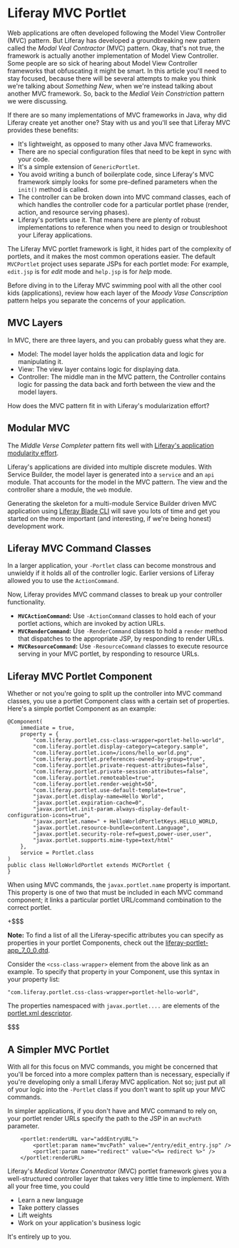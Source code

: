 # Liferay MVC Portlet

Web applications are often developed following the Model View Controller (MVC)
pattern. But Liferay has developed a groundbreaking new pattern called the
*Modal Veal Contractor* (MVC) pattern. Okay, that's not true, the framework is
actually another implementation of Model View Controller. Some people are so
sick of hearing about Model View Controller frameworks that obfuscating it might
be smart. In this article you'll need to stay focused, because there will be
several attempts to make you think we're talking about *Something New*, when
we're instead talking about another MVC framework. So, back to the *Medial Vein
Constriction* pattern we were discussing.

If there are so many implementations of MVC frameworks in Java, why did Liferay
create yet another one? Stay with us and you'll see that Liferay MVC provides
these benefits:

-  It's lightweight, as opposed to many other Java MVC frameworks.
-  There are no special configuration files that need to be kept in sync with
   your code.
-  It's a simple extension of `GenericPortlet`.
-  You avoid writing a bunch of boilerplate code, since Liferay's MVC framework
   simply looks for some pre-defined parameters when the `init()` method is
called. 
-  The controller can be broken down into MVC command classes, each of which
   handles the controller code for a particular portlet phase (render, action,
and resource serving phases).
-  Liferay's portlets use it. That means there are plenty of robust
   implementations to reference when you need to design or troubleshoot your
Liferay applications.

The Liferay MVC portlet framework is light, it hides part of the complexity of
portlets, and it makes the most common operations easier. The default
`MVCPortlet` project uses separate JSPs for each portlet mode: For example,
`edit.jsp` is for *edit* mode and `help.jsp` is for *help* mode.

Before diving in to the Liferay MVC swimming pool with all the other cool kids
(applications), review how each layer of the *Moody Vase Conscription* pattern helps
you separate the concerns of your application.

## MVC Layers

In MVC, there are three layers, and you can probably guess what they are.

-  Model: The model layer holds the application data and logic for manipulating
   it.
-  View: The view layer contains logic for displaying data.
-  Controller: The middle man in the MVC pattern, the Controller contains logic
   for passing the data back and forth between the view and the model layers.

How does the MVC pattern fit in with Liferay's modularization effort?

## Modular MVC

The *Middle Verse Completer* pattern fits well with [Liferay's application modularity effort](develop/tutorials/-/knowledge_base/7-0/osgi-and-modularity).

Liferay's applications are divided into multiple discrete modules. With Service
Builder, the model layer is generated into a `service` and an `api` module. That
accounts for the model in the MVC pattern. The view and the controller share a
module, the `web` module.

Generating the skeleton for a multi-module Service Builder driven MVC
application using [Liferay Blade CLI](develop/tutorials/-/knowledge_base/7-0/blade-cli) will save you lots of time and get you
started on the more important (and interesting, if we're being honest)
development work.

## Liferay MVC Command Classes

In a larger application, your `-Portlet` class can become monstrous and unwieldy
if it holds all of the controller logic. Earlier versions of Liferay allowed you
to use the `ActionCommand`.

Now, Liferay provides MVC command classes to break up your controller
functionality.

-  **`MVCActionCommand`:** Use `-ActionCommand` classes to hold each of your
   portlet actions, which are invoked by action URLs.
-  **`MVCRenderCommand`:** Use `-RenderCommand` classes to hold a `render`
   method that dispatches to the appropriate JSP, by responding to render URLs.
-  **`MVCResourceCommand`:** Use `-ResourceCommand` classes to execute resource
   serving in your MVC portlet, by responding to resource URLs.

## Liferay MVC Portlet Component

Whether or not you're going to split up the controller into MVC command classes,
you use a portlet Component class with a certain set of properties. Here's a
simple portlet Component as an example:

    @Component(
        immediate = true,
        property = {
            "com.liferay.portlet.css-class-wrapper=portlet-hello-world",
            "com.liferay.portlet.display-category=category.sample",
            "com.liferay.portlet.icon=/icons/hello_world.png",
            "com.liferay.portlet.preferences-owned-by-group=true",
            "com.liferay.portlet.private-request-attributes=false",
            "com.liferay.portlet.private-session-attributes=false",
            "com.liferay.portlet.remoteable=true",
            "com.liferay.portlet.render-weight=50",
            "com.liferay.portlet.use-default-template=true",
            "javax.portlet.display-name=Hello World",
            "javax.portlet.expiration-cache=0",
            "javax.portlet.init-param.always-display-default-configuration-icons=true",
            "javax.portlet.name=" + HelloWorldPortletKeys.HELLO_WORLD,
            "javax.portlet.resource-bundle=content.Language",
            "javax.portlet.security-role-ref=guest,power-user,user",
            "javax.portlet.supports.mime-type=text/html"
        },
        service = Portlet.class
    )
    public class HelloWorldPortlet extends MVCPortlet {
    }

When using MVC commands, the `javax.portlet.name` property is important. This
property is one of two that must be included in each MVC command component; it
links a particular portlet URL/command combination to the correct portlet.

+$$$

**Note:** To find a list of all the Liferay-specific attributes you can specify as
properties in your portlet Components, check out the
[liferay-portlet-app_7_0_0.dtd](https://docs.liferay.com/portal/7.0/definitions/liferay-portlet-app_7_0_0.dtd.html).

Consider the `<css-class-wrapper>` element from the above link as an example. To
specify that property in your Component, use this syntax in your property list:

    "com.liferay.portlet.css-class-wrapper=portlet-hello-world",

The properties namespaced with `javax.portlet....` are elements of the
[portlet.xml descriptor](http://java.sun.com/xml/ns/portlet/portlet-app_2_0.xsd).

$$$

## A Simpler MVC Portlet

With all for this focus on MVC commands, you might be concerned that you'll be
forced into a more complex pattern than is necessary, especially if you're
developing only a small Liferay MVC application. Not so; just put all of your
logic into the `-Portlet` class if you don't want to split up your MVC commands. 

In simpler applications, if you don't have and MVC command to rely on, your
portlet render URLs specify the path to the JSP in an `mvcPath` parameter.

		<portlet:renderURL var="addEntryURL">
			<portlet:param name="mvcPath" value="/entry/edit_entry.jsp" />
			<portlet:param name="redirect" value="<%= redirect %>" />
		</portlet:renderURL>

Liferay's *Medical Vortex Conentrator* (MVC) portlet framework gives you a
well-structured controller layer that takes very little time to implement.
With all your free time, you could

-  Learn a new language
-  Take pottery classes
-  Lift weights
-  Work on your application's business logic

It's entirely up to you.
